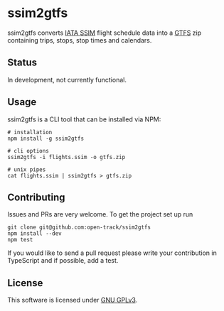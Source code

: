 ssim2gtfs
=========================

ssim2gtfs converts [IATA SSIM](https://www.iata.org/publications/store/Pages/standard-schedules-information.aspx) flight schedule data into a [GTFS](https://developers.google.com/transit/gtfs/) zip containing trips, stops, stop times and calendars.

## Status

In development, not currently functional.

## Usage

ssim2gtfs is a CLI tool that can be installed via NPM:

```
# installation
npm install -g ssim2gtfs

# cli options
ssim2gtfs -i flights.ssim -o gtfs.zip

# unix pipes
cat flights.ssim | ssim2gtfs > gtfs.zip
```

## Contributing

Issues and PRs are very welcome. To get the project set up run

```
git clone git@github.com:open-track/ssim2gtfs
npm install --dev
npm test
```

If you would like to send a pull request please write your contribution in TypeScript and if possible, add a test.

## License

This software is licensed under [GNU GPLv3](https://www.gnu.org/licenses/gpl-3.0.en.html).

